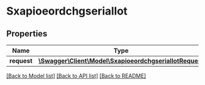 # Sxapioeordchgseriallot

## Properties
Name | Type | Description | Notes
------------ | ------------- | ------------- | -------------
**request** | [**\Swagger\Client\Model\SxapioeordchgseriallotRequest**](SxapioeordchgseriallotRequest.md) |  | [optional] 

[[Back to Model list]](../README.md#documentation-for-models) [[Back to API list]](../README.md#documentation-for-api-endpoints) [[Back to README]](../README.md)


